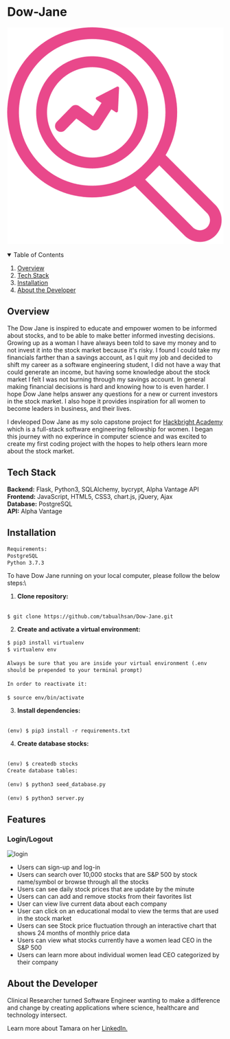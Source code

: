 
# Dow-Jane

![image logo](static/img/logo.webp)

<!-- TABLE OF CONTENTS -->
<details open="open">
  <summary>Table of Contents</summary>
  <ol>
    <li><a href="#over-view">Overview</a></li> 
    <li><a href="#built-with">Tech Stack</a></li>
    <li><a href="#installation">Installation</a></li>
    <li><a href="#about-the-developer">About the Developer</a></li>
  </ol>
</details>




## <a name="overview"></a>Overview

 The Dow Jane is inspired to educate and empower women to be informed about stocks, and to be able to make better informed investing decisions. Growing up as a woman I have always been told to save my money and to not invest it into the stock market because it's risky. I found I could take my financials farther than a savings account, as I quit my job and decided to shift my career as a software engineering student, I did not have a way that could generate an income, but having some knowledge about the stock market I felt I was not burning through my savings account. In general making financial decisions is hard and knowing how to is even harder. I hope Dow Jane helps answer any questions for a new or current investors in the stock market. I also hope it provides inspiration for all women to become leaders in business, and their lives. 
        
I devleoped Dow Jane as my solo capstone project for [Hackbright Academy](http://www.hackbrightacademy.com/) which is a full-stack software engineering fellowship for women. I began this journey with no experince in computer science and was excited to create my first coding project with the hopes to help others learn more about the stock market.




## Tech Stack
__Backend:__ Flask, Python3, SQLAlchemy, bycrypt, Alpha Vantage API\
__Frontend:__  JavaScript, HTML5, CSS3, chart.js, jQuery, Ajax\
__Database:__ PostgreSQL\
__API:__ Alpha Vantage


## <a name="Installation"></a>Installation
```shell
Requirements:
PostgreSQL
Python 3.7.3
```

To have Dow Jane running on your local computer, please follow the below steps:\

1. __Clone repository:__
```shell

$ git clone https://github.com/tabualhsan/Dow-Jane.git
```
2. __Create and activate a virtual environment:__
```shell
$ pip3 install virtualenv
$ virtualenv env

Always be sure that you are inside your virtual environment (.env should be prepended to your terminal prompt)

In order to reactivate it:

$ source env/bin/activate
```

3. __Install dependencies:__
```shell

(env) $ pip3 install -r requirements.txt

```

4. __Create database stocks:__
```shell

(env) $ createdb stocks
Create database tables:

(env) $ python3 seed_database.py

(env) $ python3 server.py
```

## <a name="features"></a>Features

<!-- + Create an account -->
### Login/Logout
![login](https://youtu.be/AzTJ11j8mGA)


* Users can sign-up and log-in
* Users can search over 10,000 stocks that are S&P 500 by stock name/symbol or browse through all the stocks
* Users can see daily stock prices that are update by the minute
* Users can can add and remove stocks from their favorites list
* User can view live current data about each company
* User can click on an educational modal to view the terms that are used in the stock market
* Users can see Stock price fluctuation through an interactive chart that shows 24 months of monthly price data
* Users can view what stocks currently have a women lead CEO in the S&P 500
* Users can learn more about individual women lead CEO categorized by their company

## <a name="developer"></a>About the Developer

Clinical Researcher turned Software Engineer wanting to make a difference and change by creating applications where science, healthcare and technology intersect. 

Learn more about Tamara on her <a href="https://www.linkedin.com/in/tamara-abualhsan/" target="_blank">LinkedIn.</a>
